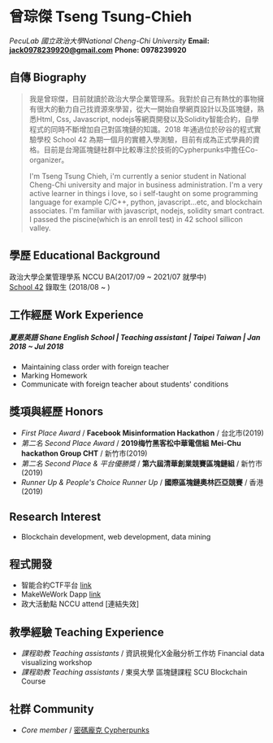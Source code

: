 #  曾琮傑 Tseng Tsung-Chieh

*PecuLab*
*國立政治大學National Cheng-Chi University*
**Email: jack0978239920@gmail.com**
**Phone: 0978239920**

## 自傳 Biography
> 我是曾琮傑，目前就讀於政治大學企業管理系。我對於自己有熱忱的事物擁有很大的動力自己找資源來學習，從大一開始自學網頁設計以及區塊鏈，熟悉Html, Css, Javascript, nodejs等網頁開發以及Solidity智能合約，自學程式的同時不斷增加自己對區塊鏈的知識。2018 年通過位於矽谷的程式實驗學校 School 42 為期一個月的實體入學測驗，目前有成為正式學員的資格。目前是台灣區塊鏈社群中比較專注於技術的Cypherpunks中擔任Co-organizer。
> 
>I'm Tseng Tsung Chieh, i'm currently a senior student in National Cheng-Chi university and major in business administration. I'm a very active learner in things i love, so i self-taught on some programming language for example C/C++, python, javascript...etc, and blockchain associates. I'm familiar with javascript, nodejs, solidity smart contract.
I passed the piscine(which is an enroll test) in 42 school sillicon valley.
>
## 學歷 Educational Background
政治大學企業管理學系 NCCU BA(2017/09 ~ 2021/07 就學中)  
[School 42](https://www.twreporter.org/a/france-innovation-education-school-42) 錄取生 (2018/08 ~ )

## 工作經歷 Work Experience 
##### 夏恩英語 Shane English School | Teaching assistant | Taipei Taiwan |  Jan 2018 ~ Jul 2018
* Maintaining class order with foreign teacher
* Marking Homework
* Communicate with foreign teacher about students' conditions

## 獎項與經歷 Honors
- *First Place Award* / **Facebook Misinformation Hackathon** / 台北市(2019)
- *第二名 Second Place Award* / **2019梅竹黑客松中華電信組 Mei-Chu hackathon Group CHT** / 新竹市(2019)
- *第二名 Second Place & 平台優勝獎* / **第六屆清華創業競賽區塊鏈組** / 新竹市(2019)
- *Runner Up & People's Choice Runner Up* / **國際區塊鏈奧林匹亞競賽** / 香港(2019)

## Research Interest
* Blockchain development, web development, data mining

## 程式開發
- 智能合約CTF平台 [link](https://github.com/cypherpunks-core/cypherpunks-ctf)
- MakeWeWork Dapp [link](https://github.com/yuhferng/dexonDapp)
- 政大活動點 NCCU attend [連結失效]

## 教學經驗 Teaching Experience
- *課程助教 Teaching assistants* / 資訊視覺化X金融分析工作坊 Financial data visualizing workshop
- *課程助教 Teaching assistants* / 東吳大學 區塊鏈課程 SCU Blockchain Course

## 社群 Community
- *Core member* / [密碼龐克 Cypherpunks](https://github.com/cypherpunks-core)
